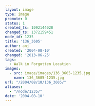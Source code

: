 ```yaml
---
layout: image
type: image
promote: 0
status: 1
created_ts: 1092144020
changed_ts: 1372159451
node_id: 1235
title: '136_3605'
author: anj
created: '2004-08-10'
changed: '2013-06-25'
tags:
  - Walk in Forgotten Location
images:
  - src: image/images/136_3605-1235.jpg
    name: 136_3605-1235.jpg
url: "/2004/08/10/136_3605/"
aliases:
  - "/node/1235/"
date: '2004-08-10'
---
```


